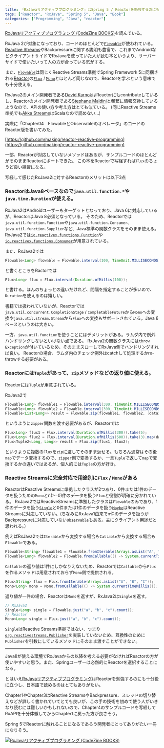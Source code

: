```yaml
---
title: 「RxJavaリアクティブプログラミング」はSpring 5 / Reactorを勉強するのにも役に立つ書籍
tags: ["Reactor", "RxJava", "Spring 5", "Java", "Book"]
categories: ["Programming", "Java", "reactor"]
---
```


<a href="http://www.amazon.co.jp/exec/obidos/ASIN/4798149519/ikam-22/ref=nosim/" name="amazletlink" target="_blank">RxJavaリアクティブプログラミング (CodeZine BOOKS)</a>を読んでいる。


RxJava 2が対象になっており、コードのほとんどで[`Flowable`](http://reactivex.io/RxJava/javadoc/io/reactivex/Flowable.html)が使われている。[Reactive Streams](http://www.reactive-streams.org/)やBackpressureに関する説明も豊富で、これまでAndroidなどクライアントサイドでRxJavaを使っていた人が読む本というより、サーバーサイドで使いたいって人の方が合っている気がする。

また、[`Flowable`](http://reactivex.io/RxJava/javadoc/io/reactivex/Flowable.html)は同じくReactive Streams準拠でSpring Framework 5に同梱される[Reactor](https://projectreactor.io/)の[`Flux`](https://projectreactor.io/docs/core/release/api/reactor/core/publisher/Flux.html) / [`Mono`](https://projectreactor.io/docs/core/release/api/reactor/core/publisher/Mono.html)とほとんど同じなので、Reactorを学ぶという意味でも十分使える。

RxJava2のメイン開発者である[David Karnok](https://twitter.com/akarnokd)はReactorにもcontributeしているし、Reactorのメイン開発者である[Stephane Maldini](https://twitter.com/smaldini)と頻繁に情報交換しているようなので、APIの使い方や考え方はとても似ている。
(同じReactive Streams準拠でも[Akka Streams](http://doc.akka.io/docs/akka/2.5.0/scala/stream/)はScalaなので読めない...)

実際に「Chapter04　FlowableとObservableのオペレータ」のコードのReactor版を書いてみた。

[https://github.com/making/reactor-reactive-programming](https://github.com/making/reactor-reactive-programming)

一部、Reactorが対応していないメソッドはあるが、サンプルコードのほとんどがそのままReactorにポートできた。
この本をReactorで写経すれば`Flux`のちょうど良い練習になる。

写経して感じたRxJava2に対するReactorのメリットは以下3点

### ReactorはJava8ベースなので`java.util.function.*`や`java.time.Duration`が使える。

RxJava2はAndroidユーザーもターゲットとなっており、Java 6に対応しているが、ReactorはJava 8必須となっている。
そのため、Reactorでは`java.util.function.Function`や`java.util.function.Consumer`、`java.util.function.Supplier`など、Java標準の関数クラスをそのまま使える。RxJava2では[`io.reactivex.functions.Function`](http://reactivex.io/RxJava/javadoc/io/reactivex/functions/Function.html)や[`io.reactivex.functions.Consumer`](http://reactivex.io/RxJava/javadoc/io/reactivex/functions/Consumer.html)が用意されている。

また、RxJava2では

``` java
Flowable<Long> flowable = Flowable.interval(100, TimeUnit.MILLISECONDS);
```

と書くところをRactorでは

``` java
Flux<Long> flux = Flux.interval(Duration.ofMillis(100));
```

と書ける。ほんのちょっとの違いだけれど、間隔を指定することが多いので、`Duration`を使えるのは嬉しい。

書籍では扱われていないが、Reactorでは`java.util.concurrent.CompletionStage` / `CompletableFuture`から`Mono`への変換や`java.util.stream.Stream`から`Flux`への変換もサポートされている。Java 8ベースというのは大きい。

一方、`java.util.function`を使うことにはデメリットがある。ラムダ内で例外ハンドリングしないといけない点である。
RxJava2の関数クラスには`throw Exception`が付いているため、そのままスローしてRxJava側でハンドリングすれば良い。
Reactorの場合、ラムダ内のチェック例外はcatchして処理するかre-throwする必要がある。



### Reactorには`Tuple`があって、`zip`メソッドなどの返り値に使える。

Reactorには`Tuple`が用意されている。

RxJava2で

``` java
Flowable<Long> flowable1 = Flowable.interval(300, TimeUnit.MILLISECONDS).take(5);
Flowable<Long> flowable2 = Flowable.interval(300, TimeUnit.MILLISECONDS).take(3).map(data -> data + 100);
Flowable<List<Long>> result = Flowable.zip(flowable1, flowable2, (data1, data2) -> Arrays.asList(data1, data2));
```

というように`zipper`関数を渡す必要があるが、Reactorでは

``` java
Flux<Long> flux1 = Flux.interval(Duration.ofMillis(300)).take(5);
Flux<Long> flux2 = Flux.interval(Duration.ofMillis(500)).take(3).map(data -> data + 100);
Flux<Tuple2<Long, Long>> result = Flux.zip(flux1, flux2);
```

というように複数の`Flux`を`zip`に渡してそのまま返せる。もちろん通常はその後`map`でデータ変換するので、`zipper`側で変換するか、一旦`Tuple`で返して`map`で変換するかの違いではあるが、個人的には`Tuple`の方が好き。



### Reactive Streamsに完全対応で用途別に`Flux` / `Mono`がある

ReactorはReactive Streamsに準拠したクラスが2つあり、0件または1件のデータを扱うための`Mono`とn(>=0)件のデータを扱う`Flux`と役割が明確に分かれている。
RxJava2ではReactiveStreamsに準拠したクラスは`Flowable`のみであり、1件のデータを扱う[`Single`](http://reactivex.io/RxJava/javadoc/io/reactivex/Single.html)と0件または1件のデータを扱う[`Maybe`](http://reactivex.io/RxJava/javadoc/io/reactivex/Maybe.html)はReactive Streamsに対応していない。(ちなみにRxJava1由来でn件のデータを扱うがBackpressureに対応していない[`Observable`](http://reactivex.io/RxJava/javadoc/io/reactivex/Observable.html)もある。主にクライアント用途だと思われる。）

例えばRxJava2では`Iterable`から変換する場合も`Callable`から変換する場合も`Flowable`である。

``` java
Flowable<String> flowable1 = Flowable.fromIterable(Arrays.asList("A", "B", "C"));
Flowable<Long> flowable2 = Flowable.fromCallable(() -> System.currentTimeMillis());
```

`Callable`の返り値は1件にしかなりえないため、Reactorでは`Callable`から`Flux`を作るメソッドは用意されておらず`Mono`側で提供される。

``` java
Flux<String> flux = Flux.fromIterable(Arrays.asList("A", "B", "C"));
Mono<Long> mono = Mono.fromCallable(() -> System.currentTimeMillis());
```

返り値が一件の場合、Reactorは`Mono`を返すが、RxJava2は`Single`を返す。

``` java
// RxJava2
Single<Long> single = Flowable.just("a", "b", "c").count();
// Reactor
Mono<Long> single = Flux.just("a", "b", "c").count();
```

`Single`はReactive Streams準拠ではない、つまり[`org.reactivestreams.Publisher`](http://www.reactive-streams.org/reactive-streams-1.0.0-javadoc/org/reactivestreams/Publisher.html)を実装していないため、互換性のために`Publisher`を引数にしているメソッドにそのまま渡すことができない。

----

Java8が使える環境でRxJavaからの以降を考える必要がなければReactorの方が使いやすいと思う。また、Springユーザーは必然的にReactorを選択することになる。

とはいえ<a href="http://www.amazon.co.jp/exec/obidos/ASIN/4798149519/ikam-22/ref=nosim/" name="amazletlink" target="_blank">RxJavaリアクティブプログラミング</a>はReactorを勉強するのにも十分役に立つし、日本語で読めるのはとてもありがたい。

Chapter1やChapter3はReactive StreamsやBackpressure、スレッドの切り替えなどが詳しく書かれていてとても良いが、この手の技術を初めて使う人がいきなり読むには難しいかもしれないので、Chapter4のサンプルコードを写経してRxAPIを十分体験してからChapter1に戻った方が良さそう。

Spring 5でReactorに触れることになるであろう開発者にとってありがたい一冊になりそう。

<a href="http://www.amazon.co.jp/exec/obidos/ASIN/4798149519/ikam-22/ref=nosim/" name="amazletlink" target="_blank"><img src="https://images-fe.ssl-images-amazon.com/images/I/51AryYzL-iL._SL160_.jpg" alt="RxJavaリアクティブプログラミング (CodeZine BOOKS)" style="border: none;" /></a>
